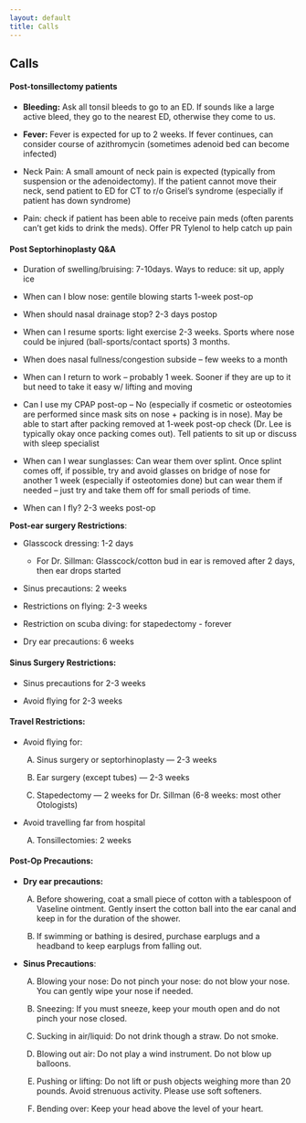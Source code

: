 ```yaml
---
layout: default
title: Calls
---
```

<h2 class="unnumbered" id="calls">Calls</h2>
<h4 class="unnumbered"
id="post-tonsillectomy-patients">Post-tonsillectomy patients</h4>
<ul>
<li><p><strong>Bleeding:</strong> Ask all tonsil bleeds to go to an ED.
If sounds like a large active bleed, they go to the nearest ED,
otherwise they come to us.</p></li>
<li><p><strong>Fever:</strong> Fever is expected for up to 2 weeks. If
fever continues, can consider course of azithromycin (sometimes adenoid
bed can become infected)</p></li>
<li><p>Neck Pain: A small amount of neck pain is expected (typically
from suspension or the adenoidectomy). If the patient cannot move their
neck, send patient to ED for CT to r/o Grisel’s syndrome (especially if
patient has down syndrome)</p></li>
<li><p>Pain: check if patient has been able to receive pain meds (often
parents can’t get kids to drink the meds). Offer PR Tylenol to help
catch up pain</p></li>
</ul>
<h4 class="unnumbered" id="post-septorhinoplasty-qa">Post
Septorhinoplasty Q&amp;A</h4>
<ul>
<li><p>Duration of swelling/bruising: 7-10days. Ways to reduce: sit up,
apply ice</p></li>
<li><p>When can I blow nose: gentile blowing starts 1-week
post-op</p></li>
<li><p>When should nasal drainage stop? 2-3 days postop</p></li>
<li><p>When can I resume sports: light exercise 2-3 weeks. Sports where
nose could be injured (ball-sports/contact sports) 3 months.</p></li>
<li><p>When does nasal fullness/congestion subside – few weeks to a
month</p></li>
<li><p>When can I return to work – probably 1 week. Sooner if they are
up to it but need to take it easy w/ lifting and moving</p></li>
<li><p>Can I use my CPAP post-op – No (especially if cosmetic or
osteotomies are performed since mask sits on nose + packing is in nose).
May be able to start after packing removed at 1-week post-op check
(Dr. Lee is typically okay once packing comes out). Tell patients to sit
up or discuss with sleep specialist</p></li>
<li><p>When can I wear sunglasses: Can wear them over splint. Once
splint comes off, if possible, try and avoid glasses on bridge of nose
for another 1 week (especially if osteotomies done) but can wear them if
needed – just try and take them off for small periods of time.</p></li>
<li><p>When can I fly? 2-3 weeks post-op</p></li>
</ul>
<p><strong>Post-ear surgery Restrictions</strong>:</p>
<ul>
<li><p>Glasscock dressing: 1-2 days</p>
<ul>
<li>For Dr. Sillman: Glasscock/cotton bud in ear is removed after 2
days, then ear drops started</li>
</ul></li>
<li><p>Sinus precautions: 2 weeks</p></li>
<li><p>Restrictions on flying: 2-3 weeks</p></li>
<li><p>Restriction on scuba diving: for stapedectomy - forever</p></li>
<li><p>Dry ear precautions: 6 weeks</p></li>
</ul>
<h4 class="unnumbered" id="sinus-surgery-restrictions">Sinus Surgery
Restrictions:</h4>
<ul>
<li><p>Sinus precautions for 2-3 weeks</p></li>
<li><p>Avoid flying for 2-3 weeks</p></li>
</ul>
<h4 class="unnumbered" id="travel-restrictions">Travel
Restrictions:</h4>
<ul>
<li><p>Avoid flying for:</p>
<ol type="A">
<li><p>Sinus surgery or septorhinoplasty — 2-3 weeks</p></li>
<li><p>Ear surgery (except tubes) — 2-3 weeks</p></li>
<li><p>Stapedectomy — 2 weeks for Dr. Sillman (6-8 weeks: most other
Otologists)</p></li>
</ol></li>
<li><p>Avoid travelling far from hospital</p>
<ol type="A">
<li>Tonsillectomies: 2 weeks</li>
</ol></li>
</ul>
<h4 class="unnumbered" id="post-op-precautions">Post-Op
Precautions:</h4>
<ul>
<li><p><strong>Dry ear precautions:</strong></p>
<ol type="A">
<li><p>Before showering, coat a small piece of cotton with a tablespoon
of Vaseline ointment. Gently insert the cotton ball into the ear canal
and keep in for the duration of the shower.</p></li>
<li><p>If swimming or bathing is desired, purchase earplugs and a
headband to keep earplugs from falling out.</p></li>
</ol></li>
<li><p><strong>Sinus Precautions</strong>:</p>
<ol type="A">
<li><p>Blowing your nose: Do not pinch your nose: do not blow your nose.
You can gently wipe your nose if needed.</p></li>
<li><p>Sneezing: If you must sneeze, keep your mouth open and do not
pinch your nose closed.</p></li>
<li><p>Sucking in air/liquid: Do not drink though a straw. Do not
smoke.</p></li>
<li><p>Blowing out air: Do not play a wind instrument. Do not blow up
balloons.</p></li>
<li><p>Pushing or lifting: Do not lift or push objects weighing more
than 20 pounds. Avoid strenuous activity. Please use soft
softeners.</p></li>
<li><p>Bending over: Keep your head above the level of your
heart.</p></li>
</ol></li>
</ul>
